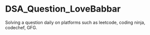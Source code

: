 # DSA_Question_LoveBabbar
Solving a question daily on platforms such as leetcode, coding ninja, codechef, GFG.
